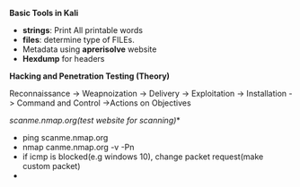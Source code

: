 **Basic Tools in Kali**
- <strong>strings</strong>: Print All printable words
- <strong>files</strong>: determine type of FILEs.
- Metadata using <strong>aprerisolve</strong> website
- <strong>Hexdump</strong> for headers


**Hacking and Penetration Testing (Theory)**

Reconnaissance -> Weapnoization -> Delivery -> Exploitation -> Installation -> Command and Control ->Actions on Objectives



*scanme.nmap.org(test website for scanning)**
- ping scanme.nmap.org
- nmap canme.nmap.org -v -Pn
- if icmp is blocked(e.g windows 10), change packet request(make custom packet)
- 

